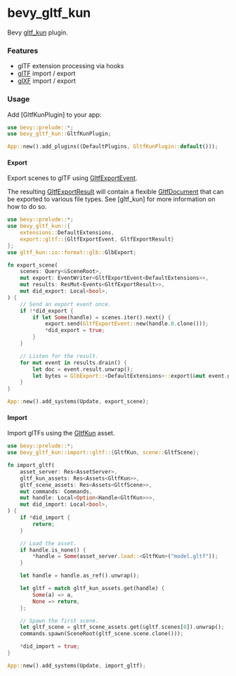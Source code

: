 # bevy_gltf_kun

<!-- cargo-rdme start -->

Bevy [gltf_kun](https://crates.io/crates/gltf_kun) plugin.

### Features

- glTF extension processing via hooks
- [glTF](https://github.com/KhronosGroup/glTF) import / export
- [glXF](https://github.com/KhronosGroup/glXF) import / export

### Usage

Add \[GltfKunPlugin\] to your app:

```rust
use bevy::prelude::*;
use bevy_gltf_kun::GltfKunPlugin;

App::new().add_plugins((DefaultPlugins, GltfKunPlugin::default()));
```

#### Export

Export scenes to glTF using [GltfExportEvent](export::gltf::GltfExportEvent).

The resulting [GltfExportResult](export::gltf::GltfExportResult) will contain a flexible
[GltfDocument](gltf_kun::graph::gltf::document::GltfDocument) that can be exported to various
file types. See \[gltf_kun\] for more information on how to do so.

```rust
use bevy::prelude::*;
use bevy_gltf_kun::{
    extensions::DefaultExtensions,
    export::gltf::{GltfExportEvent, GltfExportResult}
};
use gltf_kun::io::format::glb::GlbExport;

fn export_scene(
    scenes: Query<&SceneRoot>,
    mut export: EventWriter<GltfExportEvent<DefaultExtensions>>,
    mut results: ResMut<Events<GltfExportResult>>,
    mut did_export: Local<bool>,
) {
    // Send an export event once.
    if !*did_export {
        if let Some(handle) = scenes.iter().next() {
            export.send(GltfExportEvent::new(handle.0.clone()));
            *did_export = true;
        }
    }

    // Listen for the result.
    for mut event in results.drain() {
        let doc = event.result.unwrap();
        let bytes = GlbExport::<DefaultExtensions>::export(&mut event.graph, &doc);
    }
}

App::new().add_systems(Update, export_scene);
```

#### Import

Import glTFs using the [GltfKun](import::gltf::GltfKun) asset.

```rust
use bevy::prelude::*;
use bevy_gltf_kun::import::gltf::{GltfKun, scene::GltfScene};

fn import_gltf(
    asset_server: Res<AssetServer>,
    gltf_kun_assets: Res<Assets<GltfKun>>,
    gltf_scene_assets: Res<Assets<GltfScene>>,
    mut commands: Commands,
    mut handle: Local<Option<Handle<GltfKun>>>,
    mut did_import: Local<bool>,
) {
    if *did_import {
        return;
    }

    // Load the asset.
    if handle.is_none() {
        *handle = Some(asset_server.load::<GltfKun>("model.gltf"));
    }

    let handle = handle.as_ref().unwrap();

    let gltf = match gltf_kun_assets.get(handle) {
        Some(a) => a,
        None => return,
    };

    // Spawn the first scene.
    let gltf_scene = gltf_scene_assets.get(&gltf.scenes[0]).unwrap();
    commands.spawn(SceneRoot(gltf_scene.scene.clone()));

    *did_import = true;
}

App::new().add_systems(Update, import_gltf);
```

<!-- cargo-rdme end -->
